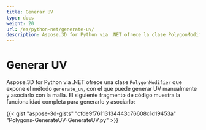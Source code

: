 ```yaml
---
title: Generar UV
type: docs
weight: 20
url: /es/python-net/generate-uv/
description: Aspose.3D for Python via .NET ofrece la clase PolygonModifier que expone el método GenerateUV, con el que puede generar UV manualmente y asociarlo con la malla. El siguiente fragmento de código muestra la funcionalidad completa para generarlo y asociarlo.
---
```

#  **Generar UV**
Aspose.3D for Python via .NET ofrece una clase `PolygonModifier` que expone el método `generate_uv`, con el que puede generar UV manualmente y asociarlo con la malla. El siguiente fragmento de código muestra la funcionalidad completa para generarlo y asociarlo:



{{< gist "aspose-3d-gists" "cfde9f76113134443c76608c1d19453a" "Polygons-GenerateUV-GenerateUV.py" >}}
